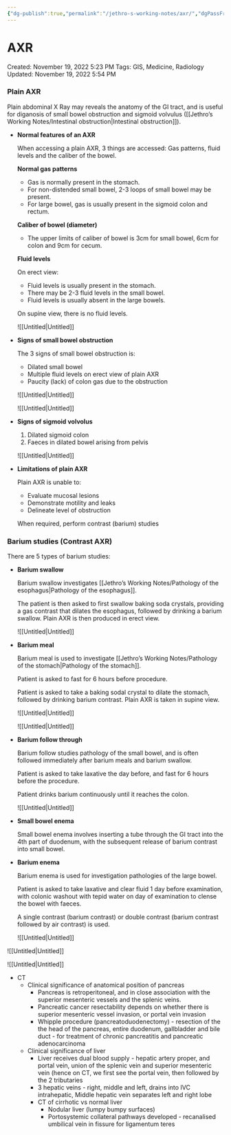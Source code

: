 ```yaml
---
{"dg-publish":true,"permalink":"/jethro-s-working-notes/axr/","dgPassFrontmatter":true}
---
```



# AXR

Created: November 19, 2022 5:23 PM
Tags: GIS, Medicine, Radiology
Updated: November 19, 2022 5:54 PM

### Plain AXR

Plain abdominal X Ray may reveals the anatomy of the GI tract, and is useful for diganosis of small bowel obstruction and sigmoid volvulus ([[Jethro’s Working Notes/Intestinal obstruction\|Intestinal obstruction]]).

- ************************************************************************Normal features of an AXR************************************************************************
    
    When accessing a plain AXR, 3 things are accessed: Gas patterns, fluid levels and the caliber of the bowel.
    
    **************************************Normal gas patterns**************************************
    
    - Gas is normally present in the stomach.
    - For non-distended small bowel, 2-3 loops of small bowel may be present.
    - For large bowel, gas is usually present in the sigmoid colon and rectum.
    
    ******************************************************Caliber of bowel (diameter)******************************************************
    
    - The upper limits of caliber of bowel is 3cm for small bowel, 6cm for colon and 9cm for cecum.
    
    ************************Fluid levels************************
    
    On erect view:
    
    - Fluid levels is usually present in the stomach.
    - There may be 2-3 fluid levels in the small bowel.
    - Fluid levels is usually absent in the large bowels.
    
    On supine view, there is no fluid levels.
    
    ![[Untitled\|Untitled]]
    
- **************************************Signs of small bowel obstruction**************************************
    
    The 3 signs of small bowel obstruction is:
    
    - Dilated small bowel
    - Multiple fluid levels on erect view of plain AXR
    - Paucity (lack) of colon gas due to the obstruction
    
    ![[Untitled\|Untitled]]
    
    ![[Untitled\|Untitled]]
    
- **************************************************Signs of sigmoid volvolus**************************************************
    1. Dilated sigmoid colon
    2. Faeces in dilated bowel arising from pelvis
    
    ![[Untitled\|Untitled]]
    
- ************************************************Limitations of plain AXR************************************************
    
    Plain AXR is unable to:
    
    - Evaluate mucosal lesions
    - Demonstrate motility and leaks
    - Delineate level of obstruction
    
    When required, perform contrast (barium) studies
    

### Barium studies (Contrast AXR)

There are 5 types of barium studies:

- ****************************Barium swallow****************************
    
    Barium swallow investigates [[Jethro’s Working Notes/Pathology of the esophagus\|Pathology of the esophagus]].
    
    The patient is then asked to first swallow baking soda crystals, providing a gas contrast that dilates the esophagus, followed by drinking a barium swallow. Plain AXR is then produced in erect view.
    
    ![[Untitled\|Untitled]]
    
- **********Barium meal**********
    
    Barium meal is used to investigate [[Jethro’s Working Notes/Pathology of the stomach\|Pathology of the stomach]].
    
    Patient is asked to fast for 6 hours before procedure.
    
    Patient is asked to take a baking sodal crystal to dilate the stomach, followed by drinking barium contrast. Plain AXR is taken in supine view.
    
    ![[Untitled\|Untitled]]
    
    ![[Untitled\|Untitled]]
    
- ****************Barium follow through****************
    
    Barium follow studies pathology of the small bowel, and is often followed immediately after barium meals and barium swallow.
    
    Patient is asked to take laxative the day before, and fast for 6 hours before the procedure.
    
    Patient drinks barium continuously until it reaches the colon.
    
    ![[Untitled\|Untitled]]
    
- **********************************Small bowel enema**********************************
    
    Small bowel enema involves inserting a tube through the GI tract into the 4th part of duodenum, with the subsequent release of barium contrast into small bowel.
    
- ************************Barium enema************************
    
    Barium enema is used for investigation pathologies of the large bowel.
    
    Patient is asked to take laxative and clear fluid 1 day before examination, with colonic washout with tepid water on day of examination to clense the bowel with faeces.
    
    A single contrast (barium contrast) or double contrast (barium contrast followed by air contrast) is used.
    
    ![[Untitled\|Untitled]]
    

![[Untitled\|Untitled]]

![[Untitled\|Untitled]]

- CT
    - Clinical significance of anatomical position of pancreas
        - Pancreas is retroperitoneal, and in close association with the superior mesenteric vessels and the splenic veins.
        - Pancreatic cancer resectability depends on whether there is superior mesenteric vessel invasion, or portal vein invasion
        - Whipple procedure (pancreatoduodenectomy) - resection of the the head of the pancreas, entire duodenum, gallbladder and bile duct - for treatment of chronic pancreatitis and pancreatic adenocarcinoma
    - Clinical significance of liver
        - Liver receives dual blood supply - hepatic artery proper, and portal vein, union of the splenic vein and superior mesenteric vein (hence on CT, we first see the portal vein, then followed by the 2 tributaries
        - 3 hepatic veins - right, middle and left, drains into IVC intrahepatic, Middle hepatic vein separates left and right lobe
        - CT of cirrhotic vs normal liver
            - Nodular liver (lumpy bumpy surfaces)
            - Portosystemic collateral pathways developed - recanalised umbilical vein in fissure for ligamentum teres